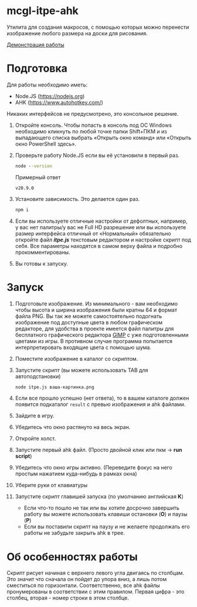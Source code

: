 # mcgl-itpe-ahk

Утилита для создания макросов, с помощью которых можно перенести изображение любого размера на доски для рисования.

[Демонстрация работы](https://i.imgur.com/bFFxQDD.mp4)

# Подготовка

Для работы необходимо иметь:

- Node.JS (https://nodejs.org)
- AHK (https://www.autohotkey.com/)

Никаких интерфейсов не предусмотрено, это консольное решение.

1. Откройте консоль. Чтобы попасть в консоль под ОС Windows необходимо кликнуть по любой точке папки Shift+ПКМ и из выпадающего списка выбрать «Открыть окно команд» или «Открыть окно PowerShell здесь».
2. Проверьте работу Node.JS если вы её установили в первый раз.

   ```cmd
   node --version
   ```

   Примерный ответ

   ```
   v20.9.0
   ```

3. Установите зависимость. Это делается один раз.
   ```cmd
   npm i
   ```
4. Если вы используете отличные настройки от дефолтных, например, у вас нет палитры/у вас не Full HD разрешение или вы используете размер интерфейса отличный от «Нормальный» обязательно откройте файл **_itpe.js_** текстовым редактором и настройке скрипт под себя. Все параметры находятся в самом верху файла и подробно прокомментированы.

5. Вы готовы к запуску.

# Запуск

1. Подготовьте изображение. Из минимального - вам необходимо чтобы высота и ширина изображения были кратны 64 и формат файла PNG. Вы так же можете самостоятельно подогнать изображение под доступные цвета в любом графическом редакторе, для удобства в проекте имеется файл палитры для бесплатного графического редактора [GIMP](https://www.gimp.org/) с уже подготовленными цветами из игры. В противном случае программа попытается интерпретировать входящие цвета с помощью шума.
2. Поместите изображение в каталог со скриптом.
3. Запустите скрипт (вы можете использовать TAB для автоподстановки)

   ```cmd
   node itpe.js ваша-картинка.png
   ```

4. Если все прошло успешно (нет ответа), то в вашем каталоге должен появится подкаталог `result` с превью изображения и ahk файлами.
5. Зайдите в игру.
6. Убедитесь что окно растянуто на весь экран.
7. Откройте холст.
8. Запустите первый ahk файл. (Просто двойной клик или пкм → **run script**)
9. Убедитесь что окно игры активно. (Переведите фокус на него простым нажатием куда-нибудь в рамках окна)
10. Уберите руки от клавиатуры
11. Запустите скрипт главишей запуска (по умолчанию английская **K**)
    - Если что-то пошло не так или вы хотите досрочно завершить работу вы можете использовать клавиши остановки (**O**) и паузы (**P**)
    - Если вы поставили скрипт на паузу и не желаете продолжать его работы не забудьте закрыть ahk в трее.

# Об особенностях работы

Скрипт рисует начиная с верхнего левого угла двигаясь по столбцам. Это значит что сначала он пойдет до упора вниз, а лишь потом сместиться по горизонтали.
Соответственно, все ahk файлы пронумерованы в соответствии с этим правилом. Первая цифра - это столбец, вторая - номер строки в этом столбце.
